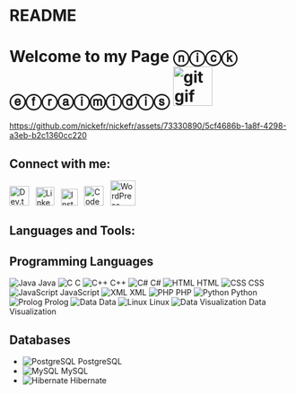 # README 
# Welcome to my Page ⓝⓘⓒⓚ ⓔⓕⓡⓐⓘⓜⓘⓓⓘⓢ <img src="https://github.com/nickefr/nickefr/assets/73330890/f7146472-82b6-4b3d-b741-a02e8a76d35c" alt="gitgif" width="70" height="70">





https://github.com/nickefr/nickefr/assets/73330890/5cf4686b-1a8f-4298-a3eb-b2c1360cc220










## Connect with me:


[<img src="https://camo.githubusercontent.com/e50f9eae9f131156da4a24fa1183df73077d4c618b33971d3326cbbc20f9fe3e/68747470733a2f2f63646e2e6a7364656c6976722e6e65742f6e706d2f73696d706c652d69636f6e7340332e302e312f69636f6e732f6465762d646f742d746f2e737667" alt="Dev.to" width="35" height="35">](https://dev.to/nickefr) &nbsp;
[<img src="https://raw.githubusercontent.com/rahuldkjain/github-profile-readme-generator/master/src/images/icons/Social/linked-in-alt.svg" alt="LinkedIn" width="33" height="33">](https://www.linkedin.com/in/nick-efraimidis-970292300/) &nbsp;
[<img src="https://raw.githubusercontent.com/rahuldkjain/github-profile-readme-generator/master/src/images/icons/Social/instagram.svg" alt="Instagram" width="30" height="30">](https://www.instagram.com/nick.efr/) &nbsp;
[<img src="https://raw.githubusercontent.com/rahuldkjain/github-profile-readme-generator/master/src/images/icons/Social/codepen.svg" alt="CodePen" width="35" height="35">](https://codepen.io/nickefr-the-flexboxer) &nbsp;
[<img src="https://nickefr.files.wordpress.com/2022/10/nlogo.jpg" alt="WordPress" width="45" height="45">](https://nickefr.wordpress.com/) &nbsp; 



## Languages and Tools:
## Programming Languages
![Java](https://img.icons8.com/color/48/000000/java-coffee-cup-logo.png) Java ![C](https://img.icons8.com/color/48/000000/c-programming.png) C ![C++](https://img.icons8.com/color/48/000000/c-plus-plus-logo.png) C++ ![C#](https://img.icons8.com/color/48/000000/c-sharp-logo.png) C#  ![HTML](https://img.icons8.com/color/48/000000/html-5.png) HTML ![CSS](https://img.icons8.com/color/48/000000/css3.png) CSS ![JavaScript](https://img.icons8.com/color/48/000000/javascript.png) JavaScript ![XML](https://img.icons8.com/color/48/000000/xml-file.png) XML ![PHP](https://img.icons8.com/color/48/000000/php.png) PHP ![Python](https://img.icons8.com/color/48/000000/python.png) Python ![Prolog](https://img.icons8.com/color/48/000000/atom-editor.png) 
Prolog ![Data](https://img.icons8.com/color/48/000000/database.png) Data ![Linux](https://img.icons8.com/color/48/000000/linux.png) Linux ![Data Visualization](https://img.icons8.com/color/48/000000/visual-studio-code-2019.png) Data Visualization

## Databases
- ![PostgreSQL](https://img.icons8.com/color/48/000000/postgreesql.png) PostgreSQL
- ![MySQL](https://img.icons8.com/color/48/000000/mysql-logo.png) MySQL
- ![Hibernate](https://img.icons8.com/color/48/000000/hibernate.png) Hibernate
